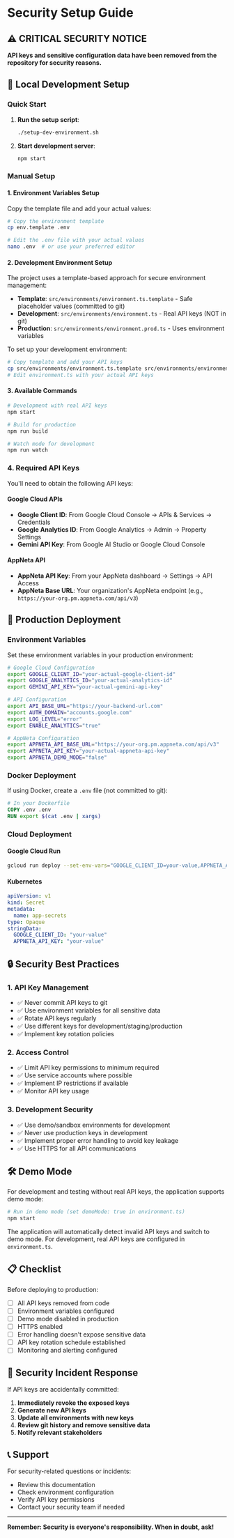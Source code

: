 # Security Setup Guide

## ⚠️ CRITICAL SECURITY NOTICE

**API keys and sensitive configuration data have been removed from the repository for security reasons.**

## 🔧 Local Development Setup

### Quick Start

1. **Run the setup script**:
   ```bash
   ./setup-dev-environment.sh
   ```

2. **Start development server**:
   ```bash
   npm start
   ```

### Manual Setup

#### 1. Environment Variables Setup

Copy the template file and add your actual values:

```bash
# Copy the environment template
cp env.template .env

# Edit the .env file with your actual values
nano .env  # or use your preferred editor
```

#### 2. Development Environment Setup

The project uses a template-based approach for secure environment management:

- **Template**: `src/environments/environment.ts.template` - Safe placeholder values (committed to git)
- **Development**: `src/environments/environment.ts` - Real API keys (NOT in git)
- **Production**: `src/environments/environment.prod.ts` - Uses environment variables

To set up your development environment:
```bash
# Copy template and add your API keys
cp src/environments/environment.ts.template src/environments/environment.ts
# Edit environment.ts with your actual API keys
```

#### 3. Available Commands

```bash
# Development with real API keys
npm start

# Build for production
npm run build

# Watch mode for development
npm run watch
```

### 4. Required API Keys

You'll need to obtain the following API keys:

#### Google Cloud APIs
- **Google Client ID**: From Google Cloud Console → APIs & Services → Credentials
- **Google Analytics ID**: From Google Analytics → Admin → Property Settings
- **Gemini API Key**: From Google AI Studio or Google Cloud Console

#### AppNeta API
- **AppNeta API Key**: From your AppNeta dashboard → Settings → API Access
- **AppNeta Base URL**: Your organization's AppNeta endpoint (e.g., `https://your-org.pm.appneta.com/api/v3`)

## 🚀 Production Deployment

### Environment Variables

Set these environment variables in your production environment:

```bash
# Google Cloud Configuration
export GOOGLE_CLIENT_ID="your-actual-google-client-id"
export GOOGLE_ANALYTICS_ID="your-actual-analytics-id"
export GEMINI_API_KEY="your-actual-gemini-api-key"

# API Configuration
export API_BASE_URL="https://your-backend-url.com"
export AUTH_DOMAIN="accounts.google.com"
export LOG_LEVEL="error"
export ENABLE_ANALYTICS="true"

# AppNeta Configuration
export APPNETA_API_BASE_URL="https://your-org.pm.appneta.com/api/v3"
export APPNETA_API_KEY="your-actual-appneta-api-key"
export APPNETA_DEMO_MODE="false"
```

### Docker Deployment

If using Docker, create a `.env` file (not committed to git):

```dockerfile
# In your Dockerfile
COPY .env .env
RUN export $(cat .env | xargs)
```

### Cloud Deployment

#### Google Cloud Run
```bash
gcloud run deploy --set-env-vars="GOOGLE_CLIENT_ID=your-value,APPNETA_API_KEY=your-value"
```

#### Kubernetes
```yaml
apiVersion: v1
kind: Secret
metadata:
  name: app-secrets
type: Opaque
stringData:
  GOOGLE_CLIENT_ID: "your-value"
  APPNETA_API_KEY: "your-value"
```

## 🔒 Security Best Practices

### 1. API Key Management
- ✅ Never commit API keys to git
- ✅ Use environment variables for all sensitive data
- ✅ Rotate API keys regularly
- ✅ Use different keys for development/staging/production
- ✅ Implement key rotation policies

### 2. Access Control
- ✅ Limit API key permissions to minimum required
- ✅ Use service accounts where possible
- ✅ Implement IP restrictions if available
- ✅ Monitor API key usage

### 3. Development Security
- ✅ Use demo/sandbox environments for development
- ✅ Never use production keys in development
- ✅ Implement proper error handling to avoid key leakage
- ✅ Use HTTPS for all API communications

## 🛠️ Demo Mode

For development and testing without real API keys, the application supports demo mode:

```bash
# Run in demo mode (set demoMode: true in environment.ts)
npm start
```

The application will automatically detect invalid API keys and switch to demo mode. For development, real API keys are configured in `environment.ts`.

## 📋 Checklist

Before deploying to production:

- [ ] All API keys removed from code
- [ ] Environment variables configured
- [ ] Demo mode disabled in production
- [ ] HTTPS enabled
- [ ] Error handling doesn't expose sensitive data
- [ ] API key rotation schedule established
- [ ] Monitoring and alerting configured

## 🚨 Security Incident Response

If API keys are accidentally committed:

1. **Immediately revoke the exposed keys**
2. **Generate new API keys**
3. **Update all environments with new keys**
4. **Review git history and remove sensitive data**
5. **Notify relevant stakeholders**

## 📞 Support

For security-related questions or incidents:
- Review this documentation
- Check environment configuration
- Verify API key permissions
- Contact your security team if needed

---

**Remember: Security is everyone's responsibility. When in doubt, ask!** 